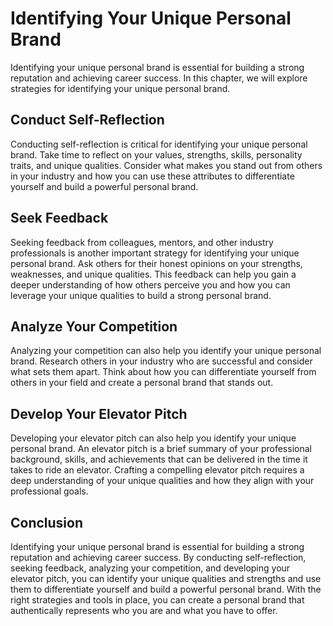 Identifying Your Unique Personal Brand
==================================================================================

Identifying your unique personal brand is essential for building a strong reputation and achieving career success. In this chapter, we will explore strategies for identifying your unique personal brand.

Conduct Self-Reflection
-----------------------

Conducting self-reflection is critical for identifying your unique personal brand. Take time to reflect on your values, strengths, skills, personality traits, and unique qualities. Consider what makes you stand out from others in your industry and how you can use these attributes to differentiate yourself and build a powerful personal brand.

Seek Feedback
-------------

Seeking feedback from colleagues, mentors, and other industry professionals is another important strategy for identifying your unique personal brand. Ask others for their honest opinions on your strengths, weaknesses, and unique qualities. This feedback can help you gain a deeper understanding of how others perceive you and how you can leverage your unique qualities to build a strong personal brand.

Analyze Your Competition
------------------------

Analyzing your competition can also help you identify your unique personal brand. Research others in your industry who are successful and consider what sets them apart. Think about how you can differentiate yourself from others in your field and create a personal brand that stands out.

Develop Your Elevator Pitch
---------------------------

Developing your elevator pitch can also help you identify your unique personal brand. An elevator pitch is a brief summary of your professional background, skills, and achievements that can be delivered in the time it takes to ride an elevator. Crafting a compelling elevator pitch requires a deep understanding of your unique qualities and how they align with your professional goals.

Conclusion
----------

Identifying your unique personal brand is essential for building a strong reputation and achieving career success. By conducting self-reflection, seeking feedback, analyzing your competition, and developing your elevator pitch, you can identify your unique qualities and strengths and use them to differentiate yourself and build a powerful personal brand. With the right strategies and tools in place, you can create a personal brand that authentically represents who you are and what you have to offer.
